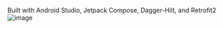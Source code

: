 Built with Android Studio, Jetpack Compose, Dagger-Hilt, and Retrofit2
![image](https://github.com/user-attachments/assets/fdb2e4e8-09d4-4ede-9e09-7dc875e3ab49)
